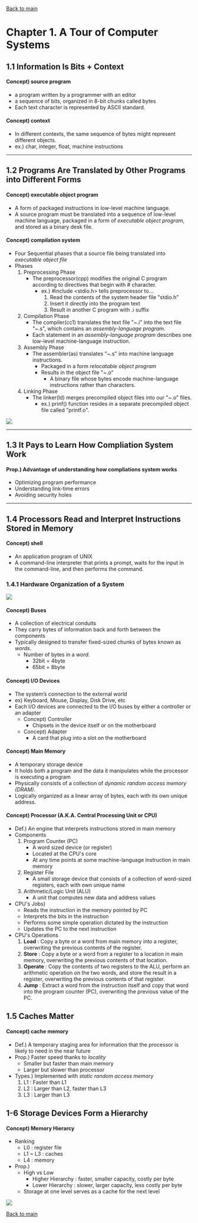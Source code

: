 [Back to main](https://github.com/JoonHyeok-hozy-Kim/computer_systems_study#readme)

# Chapter 1. A Tour of Computer Systems  

## 1.1 Information Is Bits + Context
#### Concept) source program
* a program written by a programmer with an editor
* a sequence of bits, organized in 8-bit chunks called bytes
* Each text character is represented by ASCII standard.

#### Concept) context
* In different contexts, the same sequence of bytes might represent different objects.
* ex.) char, integer, float, machine instructions
---

## 1.2 Programs Are Translated by Other Programs into Different Forms

#### Concept) executable object program
* A form of packaged instructions in low-level machine language.
* A source program must be translated into a sequence of low-level machine language, packaged in a form of _executable object program_, and stored as a binary desk file.

#### Concept) compilation system
* Four Sequential phases that a source file being translated into _executable object file_
* Phases
  1. Preprocessing Phase
     * The preprocessor(cpp) modifies the original C program according to directives that begin with # character.
       * ex.) #include <stdio.h> tells preprocessor to...
         1. Read the contents of the system header file "stdio.h"
         2. Insert it directly into the program text
         3. Result in another C program with .i suffix
  2. Compilation Phase
     * The compiler(cc1) translates the text file "\~.i" into the text file "\~.s", which contains an _assembly-language program_.
     * Each statement in an _assembly-language program_ describes one low-level machine-language instruction.
  3. Assembly Phase
     * The assembler(as) translates "\~.s" into machine language instructions.
       * Packaged in a form _relocatable object program_
       * Results in the object file "\~.o"
         * A binary file whose bytes encode machine-language instructions rather than characters.
  4. Linking Phase
      * The linker(ld) merges precompiled object files into our "\~.o" files.
        * ex.) prinf() function resides in a separate precompiled object file called "printf.o".

<img src="https://github.com/JoonHyeok-hozy-Kim/computer_systems_study/blob/main/contents/ch_01/images/01_01_01_compilation_system.png">

---
## 1.3 It Pays to Learn How Compliation System Work
#### Prop.) Advantage of understanding how compliations system works
* Optimizing program performance
* Understanding link-time errors
* Avoiding security holes
---
## 1.4 Processors Read and Interpret Instructions Stored in Memory
#### Concept) shell
* An application program of UNIX
* A command-line interpreter that prints a prompt, waits for the input in the command-line, and then performs the command.
  
### 1.4.1 Hardware Organization of a System
<img src="https://github.com/JoonHyeok-hozy-Kim/computer_systems_study/blob/main/contents/ch_01/images/01_04_01_hardware_organization_of_system.png">

#### Concept) Buses
* A collection of electrical conduits
* They carry bytes of information back and forth between the components
* Typically designed to transfer fixed-sized chunks of bytes known as _words_.
  * Number of bytes in a _word_.
    * 32bit = 4byte
    * 65bit = 8byte

#### Concept) I/O Devices
* The system’s connection to the external world
* ex) Keyboard, Mouse, Display, Disk Drive, etc
* Each I/O devices are connected to the I/O buses by either a controller or an adapter
  * Concept) Controller
    * Chipsets in the device itself or on the motherboard
  * Concept) Adapter
    * A card that plug into a slot on the motherboard

#### Concept) Main Memory
* A temporary storage device
* It holds both a program and the data it manipulates while the processor is executing a program
* Physically consists of a collection of _dynamic random access memory (DRAM)_.
* Logically organized as a linear array of bytes, each with its own unique address.

#### Concept) Processor (A.K.A. Central Processing Unit or CPU)
* Def.) An engine that interprets instructions stored in main memory
* Components
  1. Program Counter (PC)
      * A word sized device (or register)
      * Located at the CPU's core
      * At any time points at some machine-language instruction in main memory
  2. Register File
      * A small storage device that consists of a collection of word-sized registers, each with own unique name
  3. Arithmetic/Logic Unit (ALU) 
      * A unit that computes new data and address values
* CPU's Jobs)
  * Reads the instruction in the memory pointed by PC 
  * Interprets the bits in the instruction 
  * Performs some simple operation dictated by the instruction
  * Updates the PC to the next instruction
* CPU's Operations
  1. **Load** : Copy a byte or a word from main memory into a register, overwriting
the previous contents of the register.
  1. **Store** : Copy a byte or a word from a register to a location in main memory, overwriting the previous contents of that location.
  2. **Operate** : Copy the contents of two registers to the ALU, perform an arithmetic operation on the two words, and store the result in a register, overwriting the previous contents of that register.
  3. **Jump** : Extract a word from the instruction itself and copy that word into the program counter (PC), overwriting the previous value of the PC.


## 1.5 Caches Matter
#### Concept) cache memory
* Def.) A temporary staging area for information that the processor is likely to need in the near future
* Prop.) Faster speed thanks to *locality*
  * Smaller but faster than main memory
  * Larger but slower than processor
* Types.) Implemented with *static random access memory*
  1. L1 : Faster than L1
  2. L2 : Larger than L2, faster than L3
  3. L3 : Larger than L3


## 1-6 Storage Devices Form a Hierarchy
#### Concept) Memory Hierarcy
* Ranking
  * L0 : register file
  * L1 ~ L3 : caches
  * L4 : memory
* Prop.)
  * High vs Low
    * Higher Hierarchy : faster, smaller capacity, costly per byte
    * Lower Hierarchy : slower, larger capacity, less costly per byte
  * Storage at one level serves as a cache for the next level
<img src="https://github.com/JoonHyeok-hozy-Kim/computer_systems_study/blob/main/contents/ch_01/images/01_06_01_memory_hierarchy.png">




[Back to main](https://github.com/JoonHyeok-hozy-Kim/computer_systems_study#readme)
